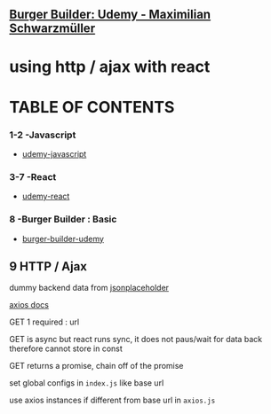 
## [Burger Builder: Udemy - Maximilian Schwarzmüller](https://www.udemy.com/course/react-the-complete-guide-incl-redux/)

# using http / ajax with react

# TABLE OF CONTENTS
### 1-2 -Javascript
- [udemy-javascript](https://github.com/h-griffin/udemy-javascript)

### 3-7 -React
- [udemy-react](https://github.com/h-griffin/udemy-react)

### 8 -Burger Builder : Basic
- [burger-builder-udemy](https://github.com/h-griffin/burger-builder-udemy)

## 9 HTTP / Ajax 

dummy backend data from [jsonplaceholder](https://jsonplaceholder.typicode.com/)


[axios docs](https://github.com/axios/axios)



GET 1 required : url

GET is async but react runs sync, it does not paus/wait for data back therefore cannot store in const

GET returns a promise, chain off of the promise

set global configs in ```index.js``` like base url

use axios instances if different from base url in ```axios.js```



